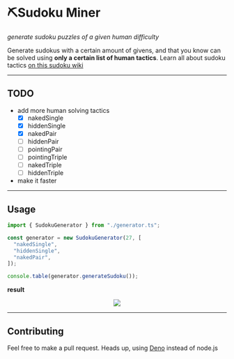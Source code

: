 # ⛏️Sudoku Miner

_generate sudoku puzzles of a given human difficulty_

Generate sudokus with a certain amount of givens, and that you know can be solved using **only a certain list of human tactics**. Learn all about sudoku tactics [on this sudoku wiki](https://www.sudokuwiki.org/Getting_Started)

---

## TODO

- add more human solving tactics
  - [x] nakedSingle
  - [x] hiddenSingle
  - [x] nakedPair
  - [ ] hiddenPair
  - [ ] pointingPair
  - [ ] pointingTriple
  - [ ] nakedTriple
  - [ ] hiddenTriple
- make it faster

---

## Usage

```ts
import { SudokuGenerator } from "./generator.ts";

const generator = new SudokuGenerator(27, [
  "nakedSingle",
  "hiddenSingle",
  "nakedPair",
]);

console.table(generator.generateSudoku());
```

**result**

<p align="center"><img src="https://github.com/JulienMartel/sudoku-miner/assets/33211907/a0457bde-4ce2-4c1a-817e-4a2394c03bdd" /></p>

---

## Contributing

Feel free to make a pull request. Heads up, using [Deno](https://deno.com/manual@v1.33.2/introduction) instead of node.js
